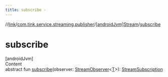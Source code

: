 ```yaml
---
title: subscribe -
---
```

//[link](../../index.md)/[com.tink.service.streaming.publisher](../index.md)/[[androidJvm]Stream](index.md)/[subscribe](subscribe.md)



# subscribe  
[androidJvm]  
Content  
abstract fun [subscribe](subscribe.md)(observer: [StreamObserver](../[android-jvm]-stream-observer/index.md)<[T](index.md)>): [StreamSubscription](../[android-jvm]-stream-subscription/index.md)  



